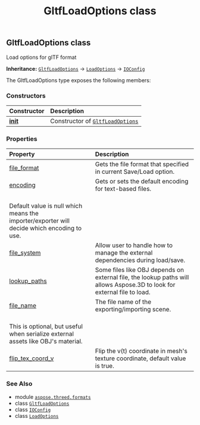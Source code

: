 ﻿---
title: GltfLoadOptions class
second_title: Aspose.3D for Python via .NET API References
description: 
type: docs
weight: 100
url: /python-net/aspose.threed.formats/gltfloadoptions/
is_root: false
---

## GltfLoadOptions class

Load options for glTF format



**Inheritance:** [`GltfLoadOptions`](/3d/python-net/aspose.threed.formats/gltfloadoptions) → 
[`LoadOptions`](/3d/python-net/aspose.threed.formats/loadoptions) → 
[`IOConfig`](/3d/python-net/aspose.threed.formats/ioconfig)



The GltfLoadOptions type exposes the following members:

### Constructors
| Constructor | Description |
| :- | :- |
| [__init__](/3d/python-net/aspose.threed.formats/gltfloadoptions/__init__/#) | Constructor of [`GltfLoadOptions`](/3d/python-net/aspose.threed.formats/gltfloadoptions) |


### Properties
| Property | Description |
| :- | :- |
| [file_format](/3d/python-net/aspose.threed.formats/gltfloadoptions/file_format) | Gets the file format that specified in current Save/Load option. |
| [encoding](/3d/python-net/aspose.threed.formats/gltfloadoptions/encoding) | Gets or sets the default encoding for text-based files.<br/>Default value is null which means the importer/exporter will decide which encoding to use. |
| [file_system](/3d/python-net/aspose.threed.formats/gltfloadoptions/file_system) | Allow user to handle how to manage the external dependencies during load/save. |
| [lookup_paths](/3d/python-net/aspose.threed.formats/gltfloadoptions/lookup_paths) | Some files like OBJ depends on external file, the lookup paths will allows Aspose.3D to look for external file to load. |
| [file_name](/3d/python-net/aspose.threed.formats/gltfloadoptions/file_name) | The file name of the exporting/importing scene.<br/>This is optional, but useful when serialize external assets like OBJ's material. |
| [flip_tex_coord_v](/3d/python-net/aspose.threed.formats/gltfloadoptions/flip_tex_coord_v) | Flip the v(t) coordinate in mesh's texture coordinate, default value is true. |



### See Also
* module [`aspose.threed.formats`](..)
* class [`GltfLoadOptions`](/3d/python-net/aspose.threed.formats/gltfloadoptions)
* class [`IOConfig`](/3d/python-net/aspose.threed.formats/ioconfig)
* class [`LoadOptions`](/3d/python-net/aspose.threed.formats/loadoptions)
